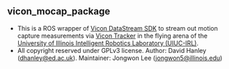 
## vicon_mocap_package
- This is a ROS wrapper of [Vicon DataStream SDK](https://www.vicon.com/software/datastream-sdk/) to stream out motion capture measurements via [Vicon Tracker](https://docs.vicon.com/download/attachments/133827160/Vicon%20Tracker%20User%20Guide.pdf?version=1&modificationDate=1601360389000&api=v2) in the flying arena of the [University of Illinois Intelligent Robotics Laboratory (UIUC-IRL)](https://robotics.illinois.edu/lab-manual/).
- All copyright reserved under GPLv3 license. Author: David Hanley (dhanley@ed.ac.uk). Maintainer: Jongwon Lee (jongwon5@illinois.edu)